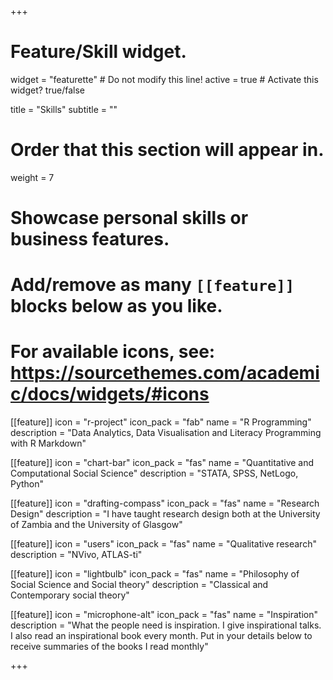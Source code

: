 +++
# Feature/Skill widget.
widget = "featurette"  # Do not modify this line!
active = true  # Activate this widget? true/false

title = "Skills"
subtitle = ""

# Order that this section will appear in.
weight = 7

# Showcase personal skills or business features.
# 
# Add/remove as many `[[feature]]` blocks below as you like.
# 
# For available icons, see: https://sourcethemes.com/academic/docs/widgets/#icons

[[feature]]
  icon = "r-project"
  icon_pack = "fab"
  name = "R Programming"
  description = "Data Analytics, Data Visualisation and Literacy Programming with R Markdown"
  
[[feature]]
  icon = "chart-bar"
  icon_pack = "fas"
  name = "Quantitative and Computational Social Science"
  description = "STATA, SPSS, NetLogo, Python"  
  
[[feature]]
  icon = "drafting-compass"
  icon_pack = "fas"
  name = "Research Design"
  description = "I have taught research design both at the University of Zambia and the University of Glasgow"

[[feature]]
  icon = "users"
  icon_pack = "fas"
  name = "Qualitative research"
  description = "NVivo, ATLAS-ti"  
  
  
[[feature]]
  icon = "lightbulb"
  icon_pack = "fas"
  name = "Philosophy of Social Science and Social theory"
  description = "Classical and Contemporary social theory"    

[[feature]]
  icon = "microphone-alt"
  icon_pack = "fas"
  name = "Inspiration"
  description = "What the people need is inspiration. I give inspirational talks. I also read an inspirational book every month. Put in your details below to receive summaries of the books I read monthly" 

+++
